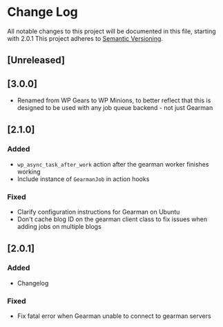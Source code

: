 # Change Log
All notable changes to this project will be documented in this file, starting with 2.0.1
This project adheres to [Semantic Versioning](http://semver.org/).

## [Unreleased]

## [3.0.0]
- Renamed from WP Gears to WP Minions, to better reflect that this is designed to be used with any job queue backend - not just Gearman

## [2.1.0]
### Added
- `wp_async_task_after_work` action after the gearman worker finishes working
- Include instance of `GearmanJob` in action hooks

### Fixed
- Clarify configuration instructions for Gearman on Ubuntu
- Don't cache blog ID on the gearman client class to fix issues when adding jobs on multiple blogs

## [2.0.1]
### Added
- Changelog

### Fixed
- Fix fatal error when Gearman unable to connect to gearman servers
